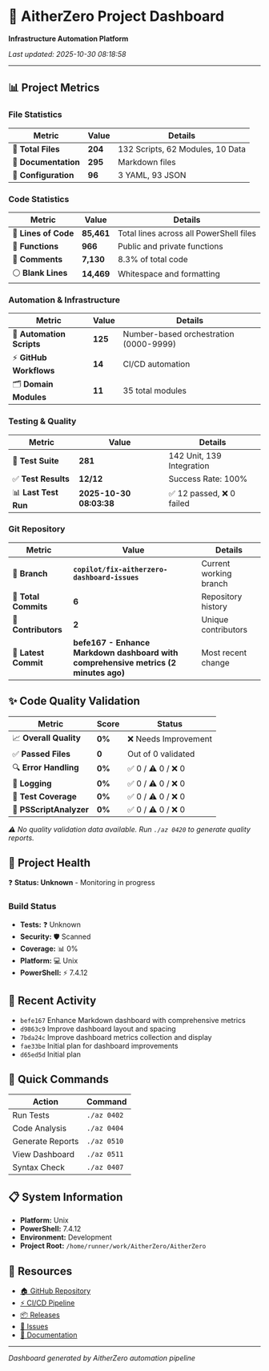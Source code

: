 # 🚀 AitherZero Project Dashboard

**Infrastructure Automation Platform**

*Last updated: 2025-10-30 08:18:58*

---

## 📊 Project Metrics

### File Statistics
| Metric | Value | Details |
|--------|-------|---------|
| 📁 **Total Files** | **204** | 132 Scripts, 62 Modules, 10 Data |
| 📄 **Documentation** | **295** | Markdown files |
| 🔧 **Configuration** | **96** | 3 YAML, 93 JSON |

### Code Statistics
| Metric | Value | Details |
|--------|-------|---------|
| 📝 **Lines of Code** | **85,461** | Total lines across all PowerShell files |
| 🔨 **Functions** | **966** | Public and private functions |
| 💬 **Comments** | **7,130** | 8.3% of total code |
| ⚪ **Blank Lines** | **14,469** | Whitespace and formatting |

### Automation & Infrastructure  
| Metric | Value | Details |
|--------|-------|---------|
| 🤖 **Automation Scripts** | **125** | Number-based orchestration (0000-9999) |
| ⚡ **GitHub Workflows** | **14** | CI/CD automation |
| 🗂️ **Domain Modules** | **11** | 35 total modules |

### Testing & Quality
| Metric | Value | Details |
|--------|-------|---------|
| 🧪 **Test Suite** | **281** | 142 Unit, 139 Integration |
| ✅ **Test Results** | **12/12** | Success Rate: 100% | Duration: 0.98s |
| 📊 **Last Test Run** | **2025-10-30 08:03:38** | ✅ 12 passed, ❌ 0 failed || 📈 **Code Coverage** | **0%** | No coverage data available |

### Git Repository
| Metric | Value | Details |
|--------|-------|---------|
| 🌿 **Branch** | **`copilot/fix-aitherzero-dashboard-issues`** | Current working branch |
| 📝 **Total Commits** | **6** | Repository history |
| 👥 **Contributors** | **2** | Unique contributors |
| 🔄 **Latest Commit** | **befe167 - Enhance Markdown dashboard with comprehensive metrics (2 minutes ago)** | Most recent change |


## ✨ Code Quality Validation

| Metric | Score | Status |
|--------|-------|--------|
| 📈 **Overall Quality** | **0%** | ❌ Needs Improvement |
| ✅ **Passed Files** | **0** | Out of 0 validated |
| 🔍 **Error Handling** | **0%** | ✅ 0 / ⚠️ 0 / ❌ 0 |
| 📝 **Logging** | **0%** | ✅ 0 / ⚠️ 0 / ❌ 0 |
| 🧪 **Test Coverage** | **0%** | ✅ 0 / ⚠️ 0 / ❌ 0 |
| 🔬 **PSScriptAnalyzer** | **0%** | ✅ 0 / ⚠️ 0 / ❌ 0 |

*⚠️ No quality validation data available. Run `./az 0420` to generate quality reports.*

## 🎯 Project Health

❓ **Status: Unknown** - Monitoring in progress

### Build Status
- **Tests:** ❓ Unknown
- **Security:** 🛡️ Scanned
- **Coverage:** 📊 0%
- **Platform:** 💻 Unix
- **PowerShell:** ⚡ 7.4.12

## 🔄 Recent Activity

- `befe167` Enhance Markdown dashboard with comprehensive metrics
- `d9863c9` Improve dashboard layout and spacing
- `7bda24c` Improve dashboard metrics collection and display
- `fae33be` Initial plan for dashboard improvements
- `d65ed5d` Initial plan

## 🎯 Quick Commands

| Action | Command |
|--------|---------|
| Run Tests | `./az 0402` |
| Code Analysis | `./az 0404` |
| Generate Reports | `./az 0510` |
| View Dashboard | `./az 0511` |
| Syntax Check | `./az 0407` |

## 📋 System Information

- **Platform:** Unix
- **PowerShell:** 7.4.12
- **Environment:** Development
- **Project Root:** `/home/runner/work/AitherZero/AitherZero`

## 🔗 Resources

- [🏠 GitHub Repository](https://github.com/wizzense/AitherZero)
- [⚡ CI/CD Pipeline](https://github.com/wizzense/AitherZero/actions)
- [📦 Releases](https://github.com/wizzense/AitherZero/releases)
- [🐛 Issues](https://github.com/wizzense/AitherZero/issues)
- [📖 Documentation](https://github.com/wizzense/AitherZero/tree/main/docs)

---

*Dashboard generated by AitherZero automation pipeline*

